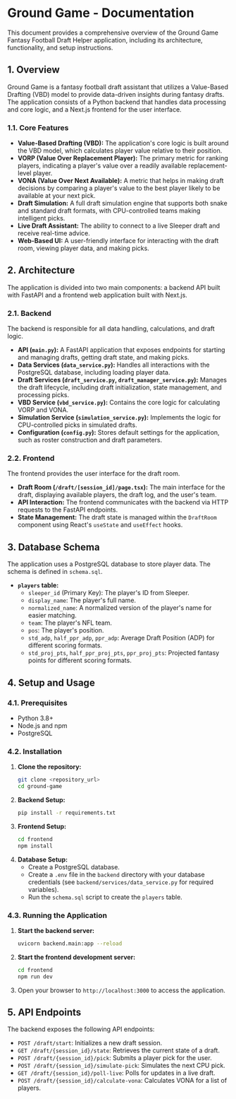 
# Ground Game - Documentation

This document provides a comprehensive overview of the Ground Game Fantasy Football Draft Helper application, including its architecture, functionality, and setup instructions.

## 1. Overview

Ground Game is a fantasy football draft assistant that utilizes a Value-Based Drafting (VBD) model to provide data-driven insights during fantasy drafts. The application consists of a Python backend that handles data processing and core logic, and a Next.js frontend for the user interface.

### 1.1. Core Features

*   **Value-Based Drafting (VBD):** The application's core logic is built around the VBD model, which calculates player value relative to their position.
*   **VORP (Value Over Replacement Player):** The primary metric for ranking players, indicating a player's value over a readily available replacement-level player.
*   **VONA (Value Over Next Available):** A metric that helps in making draft decisions by comparing a player's value to the best player likely to be available at your next pick.
*   **Draft Simulation:** A full draft simulation engine that supports both snake and standard draft formats, with CPU-controlled teams making intelligent picks.
*   **Live Draft Assistant:** The ability to connect to a live Sleeper draft and receive real-time advice.
*   **Web-Based UI:** A user-friendly interface for interacting with the draft room, viewing player data, and making picks.

## 2. Architecture

The application is divided into two main components: a backend API built with FastAPI and a frontend web application built with Next.js.

### 2.1. Backend

The backend is responsible for all data handling, calculations, and draft logic.

*   **API (`main.py`):** A FastAPI application that exposes endpoints for starting and managing drafts, getting draft state, and making picks.
*   **Data Services (`data_service.py`):** Handles all interactions with the PostgreSQL database, including loading player data.
*   **Draft Services (`draft_service.py`, `draft_manager_service.py`):** Manages the draft lifecycle, including draft initialization, state management, and processing picks.
*   **VBD Service (`vbd_service.py`):** Contains the core logic for calculating VORP and VONA.
*   **Simulation Service (`simulation_service.py`):** Implements the logic for CPU-controlled picks in simulated drafts.
*   **Configuration (`config.py`):** Stores default settings for the application, such as roster construction and draft parameters.

### 2.2. Frontend

The frontend provides the user interface for the draft room.

*   **Draft Room (`/draft/[session_id]/page.tsx`):** The main interface for the draft, displaying available players, the draft log, and the user's team.
*   **API Interaction:** The frontend communicates with the backend via HTTP requests to the FastAPI endpoints.
*   **State Management:** The draft state is managed within the `DraftRoom` component using React's `useState` and `useEffect` hooks.

## 3. Database Schema

The application uses a PostgreSQL database to store player data. The schema is defined in `schema.sql`.

*   **`players` table:**
    *   `sleeper_id` (Primary Key): The player's ID from Sleeper.
    *   `display_name`: The player's full name.
    *   `normalized_name`: A normalized version of the player's name for easier matching.
    *   `team`: The player's NFL team.
    *   `pos`: The player's position.
    *   `std_adp`, `half_ppr_adp`, `ppr_adp`: Average Draft Position (ADP) for different scoring formats.
    *   `std_proj_pts`, `half_ppr_proj_pts`, `ppr_proj_pts`: Projected fantasy points for different scoring formats.

## 4. Setup and Usage

### 4.1. Prerequisites

*   Python 3.8+
*   Node.js and npm
*   PostgreSQL

### 4.2. Installation

1.  **Clone the repository:**
    ```bash
    git clone <repository_url>
    cd ground-game
    ```
2.  **Backend Setup:**
    ```bash
    pip install -r requirements.txt
    ```
3.  **Frontend Setup:**
    ```bash
    cd frontend
    npm install
    ```
4.  **Database Setup:**
    *   Create a PostgreSQL database.
    *   Create a `.env` file in the `backend` directory with your database credentials (see `backend/services/data_service.py` for required variables).
    *   Run the `schema.sql` script to create the `players` table.

### 4.3. Running the Application

1.  **Start the backend server:**
    ```bash
    uvicorn backend.main:app --reload
    ```
2.  **Start the frontend development server:**
    ```bash
    cd frontend
    npm run dev
    ```
3.  Open your browser to `http://localhost:3000` to access the application.

## 5. API Endpoints

The backend exposes the following API endpoints:

*   `POST /draft/start`: Initializes a new draft session.
*   `GET /draft/{session_id}/state`: Retrieves the current state of a draft.
*   `POST /draft/{session_id}/pick`: Submits a player pick for the user.
*   `POST /draft/{session_id}/simulate-pick`: Simulates the next CPU pick.
*   `GET /draft/{session_id}/poll-live`: Polls for updates in a live draft.
*   `POST /draft/{session_id}/calculate-vona`: Calculates VONA for a list of players.
